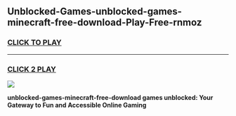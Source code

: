 
## Unblocked-Games-unblocked-games-minecraft-free-download-Play-Free-rnmoz
<h3>
<a href="https://premium76.site?title=unblocked-games-minecraft-free-download&ref=09A">CLICK TO PLAY</a></h3>
<hr>

<h3>
<a href="https://premium76.site?title=unblocked-games-minecraft-free-download&ref=09A">CLICK 2 PLAY</a>
  
</h3>

<a href="https://premium76.site?title=unblocked-games-minecraft-free-download&ref=09A"><img src="https://clearcache.store/games.png"></a>


**unblocked-games-minecraft-free-download games unblocked: Your Gateway to Fun and Accessible Online Gaming**
